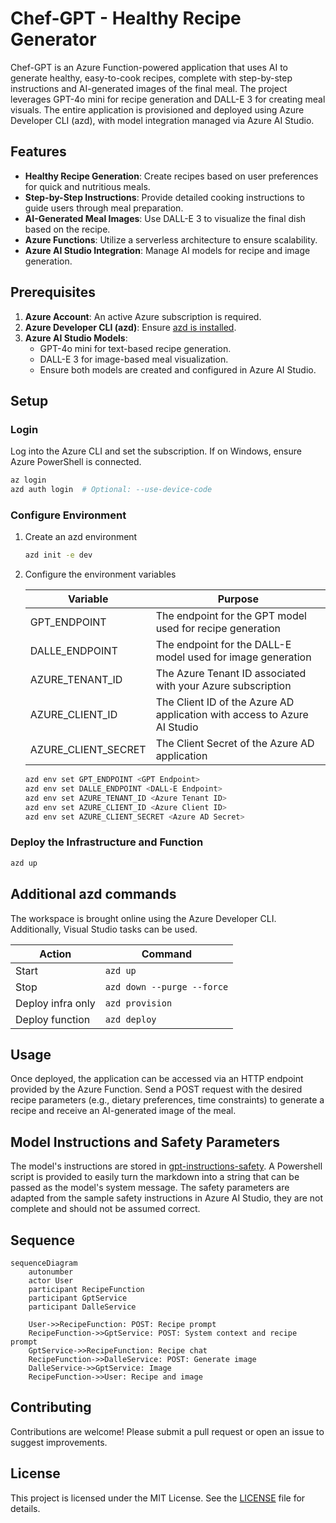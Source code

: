 # Chef-GPT - Healthy Recipe Generator
Chef-GPT is an Azure Function-powered application that uses AI to generate healthy, easy-to-cook recipes, complete with step-by-step instructions and AI-generated images of the final meal. The project leverages GPT-4o mini for recipe generation and DALL-E 3 for creating meal visuals. The entire application is provisioned and deployed using Azure Developer CLI (azd), with model integration managed via Azure AI Studio.

## Features

- **Healthy Recipe Generation**: Create recipes based on user preferences for quick and nutritious meals.
- **Step-by-Step Instructions**: Provide detailed cooking instructions to guide users through meal preparation.
- **AI-Generated Meal Images**: Use DALL-E 3 to visualize the final dish based on the recipe.
- **Azure Functions**: Utilize a serverless architecture to ensure scalability.
- **Azure AI Studio Integration**: Manage AI models for recipe and image generation.

## Prerequisites

1. **Azure Account**: An active Azure subscription is required.
2. **Azure Developer CLI (azd)**: Ensure [azd is installed](https://learn.microsoft.com/en-us/azure/developer/azure-developer-cli/install-azd).
3. **Azure AI Studio Models**:
    - GPT-4o mini for text-based recipe generation.
    - DALL-E 3 for image-based meal visualization.
    - Ensure both models are created and configured in Azure AI Studio.

## Setup

### Login

Log into the Azure CLI and set the subscription. If on Windows, ensure Azure PowerShell is connected.

```bash
az login
azd auth login  # Optional: --use-device-code
```

### Configure Environment

1. Create an azd environment

    ```bash
    azd init -e dev
    ```

2. Configure the environment variables

    | Variable            | Purpose                                                                 |
    |---------------------|-------------------------------------------------------------------------|
    | GPT_ENDPOINT        | The endpoint for the GPT model used for recipe generation               |
    | DALLE_ENDPOINT      | The endpoint for the DALL-E model used for image generation             |
    | AZURE_TENANT_ID     | The Azure Tenant ID associated with your Azure subscription             |
    | AZURE_CLIENT_ID     | The Client ID of the Azure AD application with access to Azure AI Studio|
    | AZURE_CLIENT_SECRET | The Client Secret of the Azure AD application                           |

    ```bash
    azd env set GPT_ENDPOINT <GPT Endpoint>
    azd env set DALLE_ENDPOINT <DALL-E Endpoint>
    azd env set AZURE_TENANT_ID <Azure Tenant ID>
    azd env set AZURE_CLIENT_ID <Azure Client ID>
    azd env set AZURE_CLIENT_SECRET <Azure AD Secret>
    ```

### Deploy the Infrastructure and Function

```bash
azd up
```

## Additional azd commands

The workspace is brought online using the Azure Developer CLI. Additionally, Visual Studio tasks can be used.

| Action             | Command                    |
|--------------------|----------------------------|
| Start              | `azd up`                   |
| Stop               | `azd down --purge --force` |
| Deploy infra only  | `azd provision`            |
| Deploy function    | `azd deploy`               |

## Usage

Once deployed, the application can be accessed via an HTTP endpoint provided by the Azure Function. Send a POST request with the desired recipe parameters (e.g., dietary preferences, time constraints) to generate a recipe and receive an AI-generated image of the meal.

## Model Instructions and Safety Parameters

The model's instructions are stored in [gpt-instructions-safety](./model-instruction/gpt-instructions-safety.md). A Powershell script is provided to easily turn the markdown into a string that can be passed as the model's system message. The safety parameters are adapted from the sample safety instructions in Azure AI Studio, they are not complete and should not be assumed correct.

## Sequence 

``` mermaid
sequenceDiagram
    autonumber
    actor User
    participant RecipeFunction
    participant GptService
    participant DalleService
    
    User->>RecipeFunction: POST: Recipe prompt
    RecipeFunction->>GptService: POST: System context and recipe prompt
    GptService->>RecipeFunction: Recipe chat
    RecipeFunction->>DalleService: POST: Generate image
    DalleService->>GptService: Image
    RecipeFunction->>User: Recipe and image
```

## Contributing

Contributions are welcome! Please submit a pull request or open an issue to suggest improvements.

## License

This project is licensed under the MIT License. See the [LICENSE](./LICENSE) file for details.

